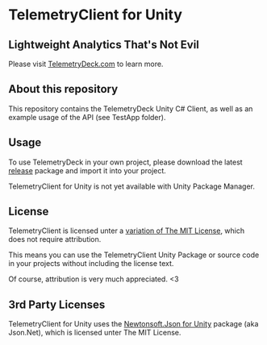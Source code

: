 # TelemetryClient for Unity

## Lightweight Analytics That's Not Evil

Please visit [TelemetryDeck.com](https://telemetrydeck.com/) to learn more.

## About this repository

This repository contains the TelemetryDeck Unity C# Client, as well as an example usage of the API (see TestApp folder).

## Usage

To use TelemetryDeck in your own project, please download the latest [release](/releases) package and import it into your project.

TelemetryClient for Unity is not yet available with Unity Package Manager.

## License

TelemetryClient is licensed unter a [variation of The MIT License](/LICENSE), which does not require attribution.

This means you can use the TelemetryClient Unity Package or source code in your projects without including the license text.

Of course, attribution is very much appreciated. <3

## 3rd Party Licenses

TelemetryClient for Unity uses the [Newtonsoft.Json for Unity](https://github.com/jilleJr/Newtonsoft.Json-for-Unity) package (aka Json.Net), which is licensed unter The MIT License.
